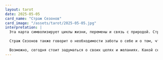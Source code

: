 ```yaml
---
layout: tarot
date: 2025-05-05
card_name: "Страж Сезонов"
card_image: "/assets/tarot/2025-05-05.jpg"
interpretation: |
  Эта карта символизирует циклы жизни, перемены и связь с природой. Страж Сезонов напоминает о том, что каждое время года приносит свои дары и уроки. Сегодняшний день может стать для вас моментом осознания своих внутренних ритмов и потребностей. Возможно, вы почувствуете, что пришло время освободиться от старого и сделать место для нового.
  
  Страж Сезонов также говорит о необходимости заботы о себе и о том, чтобы находить гармонию с окружающим миром. Уделите время тому, чтобы насладиться природой, будь то прогулка в парке или просто наблюдение за сменой дней. Это поможет вам восстановить силы и настроиться на позитив.
  
  Возможно, сегодня стоит задуматься о своих целях и желаниях. Какой сезон вашей жизни сейчас? Что вы хотите взрастить и развить? Не бойтесь мечтать и ставить перед собой амбициозные задачи. Страж Сезонов поддерживает вас в этом пути, напоминая, что каждый шаг важен и имеет значение.
---
```

